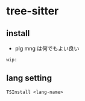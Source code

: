 
# tree-sitter


## install

- plg mng は何でもよい良い

```
wip:
```


## lang setting

```
TSInstall <lang-name>
```





